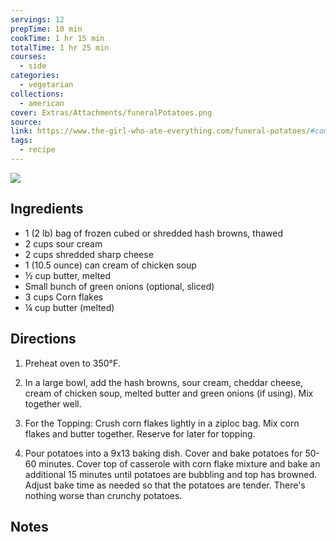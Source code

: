```yaml
---
servings: 12
prepTime: 10 min
cookTime: 1 hr 15 min
totalTime: 1 hr 25 min
courses:
  - side
categories:
  - vegetarian
collections:
  - american
cover: Extras/Attachments/funeralPotatoes.png
source:
link: https://www.the-girl-who-ate-everything.com/funeral-potatoes/#comments
tags:
  - recipe
---
```


![](Extras/Attachments/funeralPotatoes.png)


## Ingredients

- 1 (2 lb) bag of frozen cubed or shredded hash browns, thawed
- 2 cups sour cream
- 2 cups shredded sharp cheese
- 1 (10.5 ounce) can cream of chicken soup
- ½ cup butter, melted
- Small bunch of green onions (optional, sliced)
- 3 cups Corn flakes
- ¼ cup butter (melted)


## Directions

1. Preheat oven to 350°F.

2. In a large bowl, add the hash browns, sour cream, cheddar cheese, cream of chicken soup, melted butter and green onions (if using). Mix together well.

3. For the Topping: Crush corn flakes lightly in a ziploc bag. Mix corn flakes and butter together. Reserve for later for topping.

4. Pour potatoes into a 9x13 baking dish. Cover and bake potatoes for 50-60 minutes. Cover top of casserole with corn flake mixture and bake an additional 15 minutes until potatoes are bubbling and top has browned. Adjust bake time as needed so that the potatoes are tender. There's nothing worse than crunchy potatoes.


## Notes